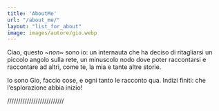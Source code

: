 ```yaml
---
title: 'AboutMe'
url: "/about_me/"
layout: "list_for_about"
image: images/autore/gio.webp
---
```


Ciao, questo ~_non_~ sono io: un internauta che ha deciso di ritagliarsi un piccolo angolo sulla rete, un minuscolo nodo dove poter raccontarsi e raccontare ad altri, come te, la mia e tante altre storie.

Io sono Gio, faccio cose, e ogni tanto le racconto qua. Indizi finiti: che l’esplorazione abbia inizio!

//////////////////////////